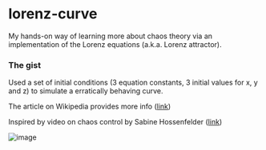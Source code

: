 # lorenz-curve
My hands-on way of learning more about chaos theory via an implementation of the Lorenz equations (a.k.a. Lorenz attractor).

### The gist
Used a set of initial conditions (3 equation constants, 3 initial values for x, y and z) to simulate a erratically behaving curve.

The article on Wikipedia provides more info ([link](https://en.wikipedia.org/wiki/Lorenz_system))

Inspired by video on chaos control by Sabine Hossenfelder ([link](https://www.youtube.com/watch?v=q1-cwamhwag))

![image](https://user-images.githubusercontent.com/62547567/210247191-f09aefc1-8b8c-43d7-a277-fd0d24df1695.png)
